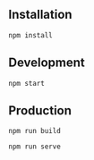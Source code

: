 ## Installation

```
npm install
```

## Development

```
npm start
```

## Production

```
npm run build
```

```
npm run serve
```
